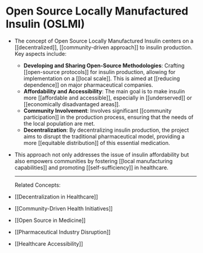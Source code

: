 # Open Source Locally Manufactured Insulin (OSLMI)
- The concept of Open Source Locally Manufactured Insulin centers on a [[decentralized]], [[community-driven approach]] to insulin production. Key aspects include:
	- **Developing and Sharing Open-Source Methodologies**: Crafting [[open-source protocols]] for insulin production, allowing for implementation on a [[local scale]]. This is aimed at [[reducing dependence]] on major pharmaceutical companies.
	- **Affordability and Accessibility**: The main goal is to make insulin more [[affordable and accessible]], especially in [[underserved]] or [[economically disadvantaged areas]].
	- **Community Involvement**: Involves significant [[community participation]] in the production process, ensuring that the needs of the local population are met.
	- **Decentralization**: By decentralizing insulin production, the project aims to disrupt the traditional pharmaceutical model, providing a more [[equitable distribution]] of this essential medication.
- This approach not only addresses the issue of insulin affordability but also empowers communities by fostering [[local manufacturing capabilities]] and promoting [[self-sufficiency]] in healthcare.
  
  ---
  Related Concepts:
- [[Decentralization in Healthcare]]
- [[Community-Driven Health Initiatives]]
- [[Open Source in Medicine]]
- [[Pharmaceutical Industry Disruption]]
- [[Healthcare Accessibility]]